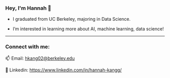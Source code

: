 ### Hey, I'm Hannah 👋

- I graduated from UC Berkeley, majoring in Data Science. 

- I’m interested in learning more about AI, machine learning, data science! 

-----

### Connect with me:
📫 Email: hkang02@berkeley.edu 

💬 Linkedin: https://www.linkedin.com/in/hannah-kangg/

<!--
**hkanx/hkanx** is a ✨ _special_ ✨ repository because its `README.md` (this file) appears on your GitHub profile.

Here are some ideas to get you started:

- 🔭 I’m currently working on ...
- 🌱 I’m currently learning ...
- 👯 I’m looking to collaborate on ...
- 🤔 I’m looking for help with ...
- 💬 Ask me about ...
- 📫 How to reach me: ...
- 😄 Pronouns: ...
- ⚡ Fun fact: ...
-->
